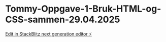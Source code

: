 # Tommy-Oppgave-1-Bruk-HTML-og-CSS-sammen-29.04.2025

[Edit in StackBlitz next generation editor ⚡️](https://stackblitz.com/~/github.com/Buhuu81/Tommy-Oppgave-1-Bruk-HTML-og-CSS-sammen-29.04.2025)